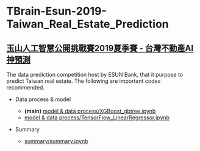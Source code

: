 # TBrain-Esun-2019-Taiwan_Real_Estate_Prediction
## <a href="https://tbrain.trendmicro.com.tw/Competitions/Details/6">玉山人工智慧公開挑戰賽2019夏季賽 - 台灣不動產AI神預測</a>

The data prediction competition host by ESUN Bank, that it purpose to predict Taiwan real estate. The following are important codes recommended.

* Data process & model
  * **(main)** <a href="https://github.com/cghaocg/TBrain-Esun-2019-Taiwan_Real_Estate_Prediction/blob/master/model%20%26%20data%20process/XGBoost_gbtree.ipynb">model & data process/XGBoost_gbtree.ipynb</a>
  * <a href="https://github.com/cghaocg/TBrain-Esun-2019-Taiwan_Real_Estate_Prediction/blob/master/model%20%26%20data%20process/TensorFlow_LinearRegressor.ipynb">model & data process/TensorFlow_LinearRegressor.ipynb</a>
  
* Summary
  * <a href="https://github.com/cghaocg/TBrain-Esun-2019-Taiwan_Real_Estate_Prediction/blob/master/summary/summary.ipynb">summary/summary.ipynb</a>
